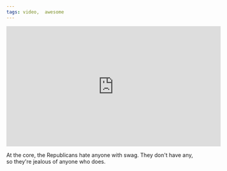 ```yaml
---
tags: video,  awesome
---
```


<iframe width="560" height="315" src="https://www.youtube.com/embed/MECsuuNSEpQ" title="YouTube video player" frameborder="0" allow="accelerometer; autoplay; clipboard-write; encrypted-media; gyroscope; picture-in-picture" allowfullscreen></iframe>

At the core, the Republicans hate anyone with swag. They don't have any, so they're jealous of anyone who does.